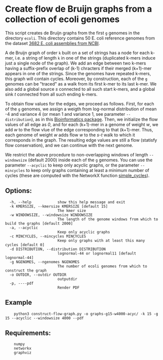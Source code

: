 #    Create flow de Bruijn graphs from a collection of ecoli genomes

This script creates de Bruijn graphs from the first `g` genomes in the directory `ecoli`. This directory contains 50 E. coli reference genomes from the dataset [3682 E. coli assemblies from NCBI](https://doi.org/10.5281/zenodo.6577996). 

A de Bruijn graph of order `k` built on a set of strings has a node for each k-mer, i.e. a string of length `k` in one of the strings (duplicated k-mers induce just a single node of the graph). We add an edge between two k-mers having a suffix-prefix overlap of (k-1) chracters if their merged (k+1)-mer appears in one of the strings. Since the genomes have repeated k-mers, this graph will contain cycles.  Moreover, by construction, each of the `g` genomes can be "traced" as a walk from its first k-mer to its last k-mer. We also add a global source *s* connected to all such start k-mers, and a global sink *t* connected from all such ending k-mers. 

To obtain flow values for the edges, we proceed as follows. First, for each of the `g` genomes, we assign a weigth from log-normal distribution of mean -4 and variance 4 (or mean 1 and variance 1, see parameter `--distribution`), as in this [Bioinformatics package](http://alumni.cs.ucr.edu/~liw/rnaseqreadsimulator.html). Then, we initialize the flow values of all edge as *0*, and for each (k+1)-mer in a genome of weight *w*, we add *w* to the flow vlue of the edge corresponding to that (k+1)-mer. Thus, each genome of weight *w* adds flow *w* to the *s*-*t* walk to which it corresponds in the graph. The resulting edge values are still a flow (statisfy flow conservation), and we can continue with the next genome.

We restrict the above procedure to non-overlapping windows of length `--windowsize` (default 2000) inside each of the `g` genomes. You can use the parameter `--acyclic` to keep only acyclic graphs, or the parameter `--mincycles` to keep only graphs containing at least a minimum number of cycles (these are computed with the NetworkX function [simple_cycles](https://networkx.org/documentation/stable/reference/algorithms/generated/networkx.algorithms.cycles.simple_cycles.html)). 
    
## Options:

```
  -h, --help            show this help message and exit
  -k KMERSIZE, --kmersize KMERSIZE [default 15]
                        The kmer size
  -w WINDOWSIZE, --windowsize WINDOWSIZE 
                        The length of the genome windows from which to build the graphs [default 2000]
  -a, --acyclic
                        Keep only acyclic graphs
  -c MINCYCLES, --mincycles MINCYCLES 
                        Keep only graphs with at least this many cycles [default 0]
  -d DISTRIBUTION, --distribution DISTRIBUTION 
                        lognormal-44 or lognormal11 [default lognormal-44]
  -g NGENOMES, --ngenomes NGENOMES
                        The number of ecoli genomes from which to construct the graph
  -o OUTDIR, --outdir OUTDIR
                        outputdir
  -p, ----pdf
                        Render PDF
```

## Example 

```
    python3 construct-flow-graph.py -o graphs-g15-w4000-acyc/ -k 15 -g 15 --acyclic --windowsize 4000 --pdf
```

## Requirements:

```
    numpy
    networkx
    graphviz
```
